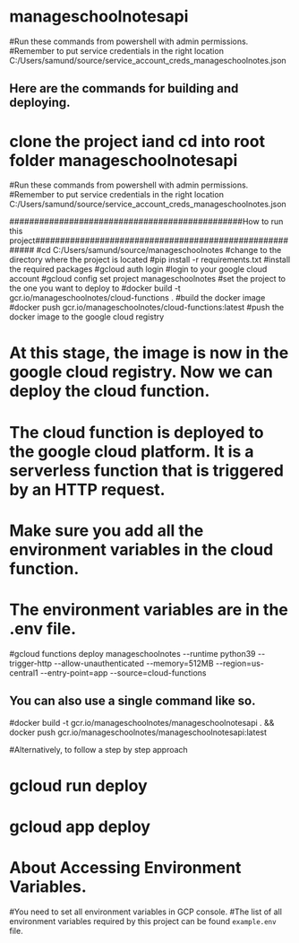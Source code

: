 # manageschoolnotesapi

#Run these commands from powershell with admin permissions.
#Remember to put service credentials in the right location C:/Users/samund/source/service_account_creds_manageschoolnotes.json

## Here are the commands for building and deploying.
# clone the project iand cd into root folder manageschoolnotesapi

#Run these commands from powershell with admin permissions.
#Remember to put service credentials in the right location C:/Users/samund/source/service_account_creds_manageschoolnotes.json

###############################################How to run this project########################################################
#cd C:/Users/samund/source/manageschoolnotes                    #change to the directory where the project is located
#pip install -r requirements.txt                                #install the required packages
#gcloud auth login                                              #login to your google cloud account
#gcloud config set project manageschoolnotes                    #set the project to the one you want to deploy to
#docker build -t gcr.io/manageschoolnotes/cloud-functions .     #build the docker image
#docker push gcr.io/manageschoolnotes/cloud-functions:latest    #push the docker image to the google cloud registry

# At this stage, the image is now in the google cloud registry. Now we can deploy the cloud function.
# The cloud function is deployed to the google cloud platform. It is a serverless function that is triggered by an HTTP request.
# Make sure you add all the environment variables in the cloud function.
# The environment variables are in the .env file.
#gcloud functions deploy manageschoolnotes --runtime python39 --trigger-http --allow-unauthenticated --memory=512MB --region=us-central1 --entry-point=app --source=cloud-functions


## You can also use a single command like so.
#docker build -t gcr.io/manageschoolnotes/manageschoolnotesapi . && docker push gcr.io/manageschoolnotes/manageschoolnotesapi:latest

#Alternatively, to follow a step by step approach
# gcloud run deploy
# gcloud app deploy


# About Accessing Environment Variables.
#You need to set all environment variables in GCP console.
#The list of all environment variables required by this project can be found `example.env` file.
